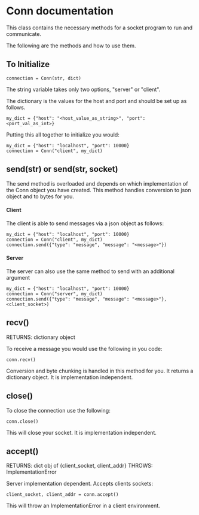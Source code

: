 # Conn documentation

This class contains the necessary methods for a socket program to run and communicate.

The following are the methods and how to use them.

## To Initialize
    connection = Conn(str, dict)

The string variable takes only two options, "server" or "client". 

The dictionary is the values for the host and port and should be set up as 
follows.

    my_dict = {"host": "<host_value_as_string>", "port": <port_val_as_int>}

Putting this all together to initialize you would:

    my_dict = {"host": "localhost", "port": 10000}
    connection = Conn("client", my_dict)

## send(str) or send(str, socket)

The send method is overloaded and depends on which implementation of 
the Conn object you have created. This method handles conversion to json object 
and to bytes for you. 


#### Client

The client is able to send messages via a json object as follows:

    my_dict = {"host": "localhost", "port": 10000}
    connection = Conn("client", my_dict)
    connection.send({"type": "message", "message": "<message>"})

#### Server

The server can also use the same method to send with an additional argument

    my_dict = {"host": "localhost", "port": 10000}
    connection = Conn("server", my_dict)
    connection.send({"type": "message", "message": "<message>"}, <client_socket>)

## recv()

RETURNS: dictionary object

To receive a message you would use the following in you code:

    conn.recv()

Conversion and byte chunking is handled in this method for you. 
It returns a dictionary object. It is implementation independent.

## close()

To close the connection use the following:

    conn.close()

This will close your socket. It is implementation independent.

## accept()

RETURNS: dict obj of {client_socket, client_addr} 
THROWS: ImplementationError

Server implementation dependent. Accepts clients sockets:

    client_socket, client_addr = conn.accept()

This will throw an ImplementationError in a client environment. 


